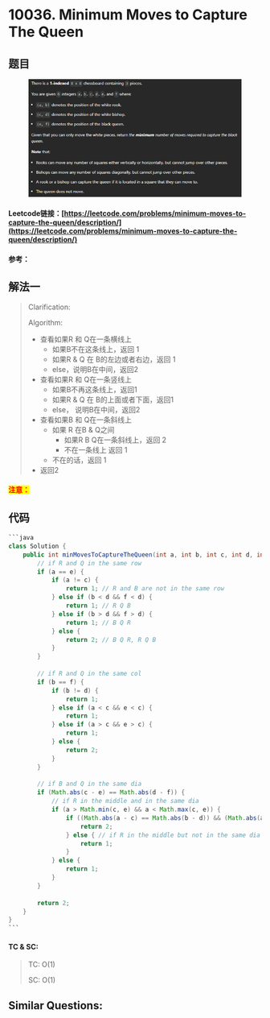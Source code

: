 # 10036. Minimum Moves to Capture The Queen

## 题目

<figure><img src="../../.gitbook/assets/image (1) (1) (1) (1).png" alt=""><figcaption></figcaption></figure>

#### Leetcode链接：[https://leetcode.com/problems/minimum-moves-to-capture-the-queen/description/](https://leetcode.com/problems/minimum-moves-to-capture-the-queen/description/)

#### 参考：

## 解法一

> Clarification:&#x20;
>
> Algorithm:&#x20;
>
> * 查看如果R 和 Q在一条横线上
>   * 如果B不在这条线上，返回 1
>   * 如果R & Q 在 B的左边或者右边，返回 1
>   * else，说明B在中间，返回2
> * 查看如果R 和 Q在一条竖线上
>   * 如果B不再这条线上，返回1
>   * 如果R & Q 在 B的上面或者下面，返回1
>   * else， 说明B在中间，返回2
> * 查看如果B 和 Q在一条斜线上
>   * 如果 R 在B & Q之间
>     * 如果R B Q在一条斜线上，返回 2
>     * 不在一条线上 返回 1
>   * 不在的话，返回 1
> * 返回2

#### <mark style="color:red;">注意：</mark>

## 代码

````java
```java
class Solution {
    public int minMovesToCaptureTheQueen(int a, int b, int c, int d, int e, int f) {
        // if R and Q in the same row
        if (a == e) {
            if (a != c) {
                return 1; // R and B are not in the same row
            } else if (b < d && f < d) {
                return 1; // R Q B
            } else if (b > d && f > d) {
                return 1; // B Q R
            } else {
                return 2; // B Q R, R Q B
            }
        }

        // if R and Q in the same col
        if (b == f) {
            if (b != d) {
                return 1;
            } else if (a < c && e < c) {
                return 1;
            } else if (a > c && e > c) {
                return 1;
            } else {
                return 2;
            }
        }

        // if B and Q in the same dia
        if (Math.abs(c - e) == Math.abs(d - f)) {
            // if R in the middle and in the same dia
            if (a > Math.min(c, e) && a < Math.max(c, e)) {
                if ((Math.abs(a - c) == Math.abs(b - d)) && (Math.abs(a - e) == Math.abs(b - f))) {
                    return 2;
                } else { // if R in the middle but not in the same dia
                    return 1;
                }
            } else {
                return 1;
            }
        }

        return 2;
    }
}
```
````

#### TC & SC:&#x20;

> TC: O(1)
>
> SC: O(1)

## **Similar Questions:**&#x20;
